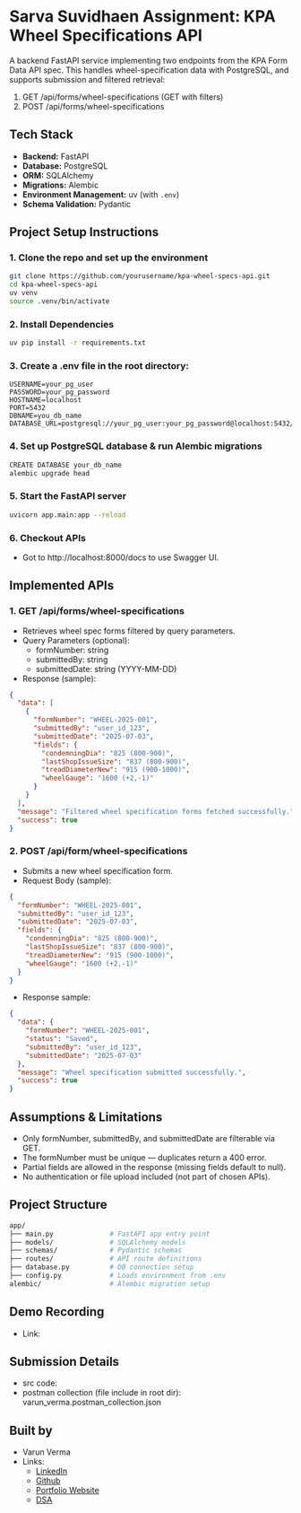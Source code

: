 # Sarva Suvidhaen Assignment:  KPA Wheel Specifications API

A backend FastAPI service implementing two endpoints from the KPA Form Data API spec. This handles wheel-specification data with PostgreSQL, and supports submission and filtered retrieval:
1. GET /api/forms/wheel-specifications (GET with filters)
2. POST /api/forms/wheel-specifications


## Tech Stack

- **Backend:** FastAPI
- **Database:** PostgreSQL
- **ORM:** SQLAlchemy
- **Migrations:** Alembic
- **Environment Management:** uv (with `.env`)
- **Schema Validation:** Pydantic



## Project Setup Instructions
### 1. Clone the repo and set up the environment
```bash
git clone https://github.com/yourusername/kpa-wheel-specs-api.git
cd kpa-wheel-specs-api
uv venv
source .venv/bin/activate
```

### 2. Install Dependencies
```bash
uv pip install -r requirements.txt
```

### 3. Create a .env file in the root directory:
```.env
USERNAME=your_pg_user
PASSWORD=your_pg_password
HOSTNAME=localhost
PORT=5432
DBNAME=you_db_name
DATABASE_URL=postgresql://your_pg_user:your_pg_password@localhost:5432/kpa_wheel_spec_db
```

### 4. Set up PostgreSQL database & run Alembic migrations
```bash
CREATE DATABASE your_db_name
alembic upgrade head
```

### 5. Start the FastAPI server
```bash
uvicorn app.main:app --reload
```

### 6. Checkout APIs
- Got to http://localhost:8000/docs to use Swagger UI.





## Implemented APIs

### 1. GET /api/forms/wheel-specifications
- Retrieves wheel spec forms filtered by query parameters.
- Query Parameters (optional):
    - formNumber: string
    - submittedBy: string
    - submittedDate: string (YYYY-MM-DD)
- Response (sample):
```json
{
  "data": [
    {
      "formNumber": "WHEEL-2025-001",
      "submittedBy": "user_id_123",
      "submittedDate": "2025-07-03",
      "fields": {
        "condemningDia": "825 (800-900)",
        "lastShopIssueSize": "837 (800-900)",
        "treadDiameterNew": "915 (900-1000)",
        "wheelGauge": "1600 (+2,-1)"
      }
    }
  ],
  "message": "Filtered wheel specification forms fetched successfully.",
  "success": true
}
```

### 2. POST /api/form/wheel-specifications
- Submits a new wheel specification form.
- Request Body (sample):
```json
{
  "formNumber": "WHEEL-2025-001",
  "submittedBy": "user_id_123",
  "submittedDate": "2025-07-03",
  "fields": {
    "condemningDia": "825 (800-900)",
    "lastShopIssueSize": "837 (800-900)",
    "treadDiameterNew": "915 (900-1000)",
    "wheelGauge": "1600 (+2,-1)"
  }
}
```
- Response sample:
```json
{
  "data": {
    "formNumber": "WHEEL-2025-001",
    "status": "Saved",
    "submittedBy": "user_id_123",
    "submittedDate": "2025-07-03"
  },
  "message": "Wheel specification submitted successfully.",
  "success": true
}
```

##  Assumptions & Limitations
- Only formNumber, submittedBy, and submittedDate are filterable via GET.
- The formNumber must be unique — duplicates return a 400 error.
- Partial fields are allowed in the response (missing fields default to null).
- No authentication or file upload included (not part of chosen APIs).

## Project Structure
```bash
app/
├── main.py              # FastAPI app entry point
├── models/              # SQLAlchemy models
├── schemas/             # Pydantic schemas
├── routes/              # API route definitions
├── database.py          # DB connection setup
├── config.py            # Loads environment from .env
alembic/                 # Alembic migration setup
```

## Demo Recording
- Link:

## Submission Details
- src code:
- postman collection (file include in root dir): varun_verma.postman_collection.json


## Built by
- Varun Verma
- Links:
    - [LinkedIn](https://www.linkedin.com/in/varun-verma-1547442a5/)
    - [Github](https://github.com/BunnyEncoder20)
    - [Portfolio Website](https://my-portfolio-3d-fawn.vercel.app/)
    - [DSA](https://takeuforward.org/plus/profile/BunnyEncoder)
